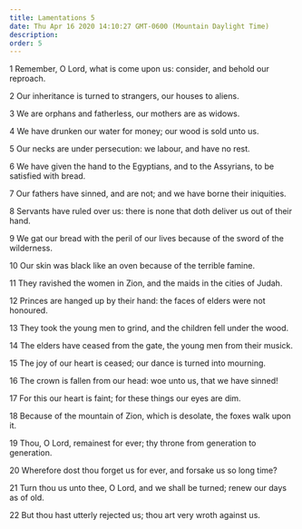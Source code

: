 ```yaml
---
title: Lamentations 5
date: Thu Apr 16 2020 14:10:27 GMT-0600 (Mountain Daylight Time)
description: 
order: 5
---
```


<p>
  1 Remember, O Lord, what is come upon us: consider, and behold our reproach.
</p>
<p>2 Our inheritance is turned to strangers, our houses to aliens.</p>
<p>3 We are orphans and fatherless, our mothers are as widows.</p>
<p>4 We have drunken our water for money; our wood is sold unto us.</p>
<p>5 Our necks are under persecution: we labour, and have no rest.</p>
<p>
  6 We have given the hand to the Egyptians, and to the Assyrians, to be
  satisfied with bread.
</p>
<p>
  7 Our fathers have sinned, and are not; and we have borne their iniquities.
</p>
<p>
  8 Servants have ruled over us: there is none that doth deliver us out of their
  hand.
</p>
<p>
  9 We gat our bread with the peril of our lives because of the sword of the
  wilderness.
</p>
<p>10 Our skin was black like an oven because of the terrible famine.</p>
<p>11 They ravished the women in Zion, and the maids in the cities of Judah.</p>
<p>
  12 Princes are hanged up by their hand: the faces of elders were not honoured.
</p>
<p>
  13 They took the young men to grind, and the children fell under the wood.
</p>
<p>14 The elders have ceased from the gate, the young men from their musick.</p>
<p>15 The joy of our heart is ceased; our dance is turned into mourning.</p>
<p>16 The crown is fallen from our head: woe unto us, that we have sinned!</p>
<p>17 For this our heart is faint; for these things our eyes are dim.</p>
<p>
  18 Because of the mountain of Zion, which is desolate, the foxes walk upon it.
</p>
<p>
  19 Thou, O Lord, remainest for ever; thy throne from generation to generation.
</p>
<p>20 Wherefore dost thou forget us for ever, and forsake us so long time?</p>
<p>
  21 Turn thou us unto thee, O Lord, and we shall be turned; renew our days as
  of old.
</p>
<p>22 But thou hast utterly rejected us; thou art very wroth against us.</p>
